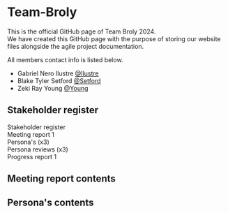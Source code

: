 # Team-Broly

This is the official GitHub page of Team Broly 2024. <br />
We have created this GitHub page with the purpose of storing our website files alongside the agile project documentation. 

All members contact info is listed below.
* Gabriel Nero Ilustre
[@Ilustre](https://twitter.com/dompizzie)
* Blake Tyler Setford
[@Setford](https://twitter.com/dompizzie)
* Zeki Ray Young
[@Young](https://twitter.com/dompizzie)

## Stakeholder register

Stakeholder register <br />
Meeting report 1 <br />
Persona's (x3) <br />
Persona reviews (x3) <br />
Progress report 1

## Meeting report contents



## Persona's contents




